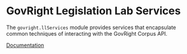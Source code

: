 # GovRight Legislation Lab Services

The `govright.llServices` module provides services that encapsulate
common techniques of interacting with the GovRight Corpus API.

[Documentation](http://govright.github.io/legislation-lab-services/#/api/govright.llServices)
